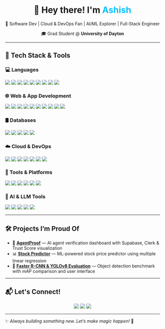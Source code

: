 <h1 align="center">👋 Hey there! I'm <span style="color:#00BFFF">Ashish</span></h1>

<p align="center">
  🚀 Software Dev | Cloud & DevOps Fan | AI/ML Explorer | Full-Stack Engineer  
</p>

<p align="center">
  🎓 Grad Student @ <strong>University of Dayton</strong>  
</p>

---

## 🧠 Tech Stack & Tools

### 💻 Languages
<p>
  <img src="https://img.shields.io/badge/Python-3776AB?style=flat&logo=python&logoColor=white"/>
  <img src="https://img.shields.io/badge/JavaScript-F7DF1E?style=flat&logo=javascript&logoColor=black"/>
  <img src="https://img.shields.io/badge/TypeScript-3178C6?style=flat&logo=typescript&logoColor=white"/>
  <img src="https://img.shields.io/badge/Go-00ADD8?style=flat&logo=go&logoColor=white"/>
  <img src="https://img.shields.io/badge/Java-007396?style=flat&logo=java&logoColor=white"/>
  <img src="https://img.shields.io/badge/C++-00599C?style=flat&logo=c%2B%2B&logoColor=white"/>
  <img src="https://img.shields.io/badge/C-00599C?style=flat&logo=c&logoColor=white"/>
  <img src="https://img.shields.io/badge/MATLAB-0076A8?style=flat&logo=mathworks&logoColor=white"/>
  <img src="https://img.shields.io/badge/SQL-003B57?style=flat&logo=mysql&logoColor=white"/>
</p>

### 🌐 Web & App Development
<p>
  <img src="https://img.shields.io/badge/React-61DAFB?style=flat&logo=react&logoColor=black"/>
  <img src="https://img.shields.io/badge/Next.js-000000?style=flat&logo=next.js"/>
  <img src="https://img.shields.io/badge/Angular-DD0031?style=flat&logo=angular&logoColor=white"/>
  <img src="https://img.shields.io/badge/Node.js-339933?style=flat&logo=node.js&logoColor=white"/>
  <img src="https://img.shields.io/badge/NestJS-E0234E?style=flat&logo=nestjs&logoColor=white"/>
  <img src="https://img.shields.io/badge/Django-092E20?style=flat&logo=django&logoColor=white"/>
  <img src="https://img.shields.io/badge/HTML5-E34F26?style=flat&logo=html5&logoColor=white"/>
  <img src="https://img.shields.io/badge/TailwindCSS-38B2AC?style=flat&logo=tailwind-css&logoColor=white"/>
  <img src="https://img.shields.io/badge/Bootstrap-563D7C?style=flat&logo=bootstrap&logoColor=white"/>
  <img src="https://img.shields.io/badge/Flutter-02569B?style=flat&logo=flutter&logoColor=white"/>
</p>

### 🛢️ Databases
<p>
  <img src="https://img.shields.io/badge/MySQL-4479A1?style=flat&logo=mysql&logoColor=white"/>
  <img src="https://img.shields.io/badge/PostgreSQL-4169E1?style=flat&logo=postgresql&logoColor=white"/>
  <img src="https://img.shields.io/badge/MongoDB-47A248?style=flat&logo=mongodb&logoColor=white"/>
  <img src="https://img.shields.io/badge/Supabase-3ECF8E?style=flat&logo=supabase&logoColor=white"/>
  <img src="https://img.shields.io/badge/Apache_Solr-E2231A?style=flat&logo=apachesolr&logoColor=white"/>
</p>

### ☁️ Cloud & DevOps
<p>
  <img src="https://img.shields.io/badge/AWS-232F3E?style=flat&logo=amazonaws&logoColor=white"/>
  <img src="https://img.shields.io/badge/GCP-4285F4?style=flat&logo=googlecloud&logoColor=white"/>
  <img src="https://img.shields.io/badge/Azure-0078D4?style=flat&logo=microsoftazure&logoColor=white"/>
  <img src="https://img.shields.io/badge/Docker-2496ED?style=flat&logo=docker&logoColor=white"/>
  <img src="https://img.shields.io/badge/Kubernetes-326CE5?style=flat&logo=kubernetes&logoColor=white"/>
  <img src="https://img.shields.io/badge/Jenkins-D24939?style=flat&logo=jenkins&logoColor=white"/>
  <img src="https://img.shields.io/badge/Terraform-623CE4?style=flat&logo=terraform&logoColor=white"/>
</p>

### 🧰 Tools & Platforms
<p>
  <img src="https://img.shields.io/badge/Git-F05032?style=flat&logo=git&logoColor=white"/>
  <img src="https://img.shields.io/badge/Postman-FF6C37?style=flat&logo=postman&logoColor=white"/>
  <img src="https://img.shields.io/badge/Kafka-231F20?style=flat&logo=apachekafka&logoColor=white"/>
  <img src="https://img.shields.io/badge/VS_Code-007ACC?style=flat&logo=visualstudiocode&logoColor=white"/>
  <img src="https://img.shields.io/badge/Jira-0052CC?style=flat&logo=jira&logoColor=white"/>
  <img src="https://img.shields.io/badge/Figma-F24E1E?style=flat&logo=figma&logoColor=white"/>
</p>

### 🤖 AI & LLM Tools
<p>
  <img src="https://img.shields.io/badge/GitHub_Copilot-181717?style=flat&logo=github&logoColor=white"/>
  <img src="https://img.shields.io/badge/ChatGPT-10A37F?style=flat&logo=openai&logoColor=white"/>
  <img src="https://img.shields.io/badge/Amazon_Bedrock-FF9900?style=flat&logo=amazon&logoColor=white"/>
  <img src="https://img.shields.io/badge/Claude-8A2BE2?style=flat"/>
  <img src="https://img.shields.io/badge/Gemini-4285F4?style=flat&logo=google&logoColor=white"/>
</p>

---

## 🛠️ Projects I’m Proud Of

- 🎯 **[AgentProof](https://github.com/ashi-ish/agentproof)** — AI agent verification dashboard with Supabase, Clerk & Trust Score visualization  
- 📊 **[Stock Predictor](https://github.com/ashi-ish/stock-price-prediction)** — ML-powered stock price predictor using multiple linear regression  
- 🤖 **[Faster R-CNN & YOLOv8 Evaluation](https://github.com/ashi-ish/yolo-vs-frcnn)** — Object detection benchmark with mAP comparison and user interface  

---

## 📬 Let's Connect!

<p align="center">
  <a href="https://linkedin.com/in/ashish-parulekar"><img src="https://img.shields.io/badge/-LinkedIn-blue?style=flat&logo=linkedin"/></a>
  <a href="https://github.com/ashi-ish"><img src="https://img.shields.io/badge/-GitHub-black?style=flat&logo=github"/></a>
  <a href="mailto:parulekar.ashish17@gmail.com"><img src="https://img.shields.io/badge/-Email-D14836?style=flat&logo=gmail&logoColor=white"/></a>
</p>

---

✨ *Always building something new. Let’s make magic happen!* 🚀
